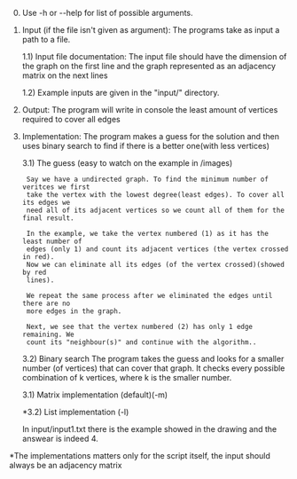 0) Use -h or --help for list of possible arguments.

1) Input (if the file isn't given as argument):
    The programs take as input a path to a file.

    1.1) Input file documentation:
        The input file should have the dimension of the graph on the first line and
        the graph represented as an adjacency matrix on the next lines
        
    1.2) Example inputs are given in the "input/" directory.


2) Output:
   The program will write in console the least amount of vertices required to cover all
   edges

3) Implementation:
    The program makes a guess for the solution and then uses binary search to find if there is 
    a better one(with less vertices)

    3.1) The guess
        (easy to watch on the example in /images)

        Say we have a undirected graph. To find the minimum number of veritces we first
        take the vertex with the lowest degree(least edges). To cover all its edges we
        need all of its adjacent vertices so we count all of them for the final result.

        In the example, we take the vertex numbered (1) as it has the least number of 
        edges (only 1) and count its adjacent vertices (the vertex crossed in red).
        Now we can eliminate all its edges (of the vertex crossed)(showed by red 
        lines).

        We repeat the same process after we eliminated the edges until there are no
        more edges in the graph.

        Next, we see that the vertex numbered (2) has only 1 edge remaining. We
        count its "neighbour(s)" and continue with the algorithm..

    3.2) Binary search
        The program takes the guess and looks for a smaller number (of vertices) that
        can cover that graph. It checks every possible combination of k vertices, where
        k is the smaller number.

    3.1) Matrix implementation (default)(-m)

    *3.2) List implementation (-l)



    In input/input1.txt there is the example showed in the drawing and the
    answear is indeed 4.

*The implementations matters only for the script itself, the input should always be 
an adjacency matrix